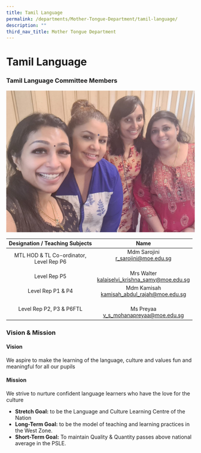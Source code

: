 ```yaml
---
title: Tamil Language
permalink: /departments/Mother-Tongue-Department/tamil-language/
description: ""
third_nav_title: Mother Tongue Department
---
```

# Tamil Language

### Tamil Language Committee Members

![](/images/Departments/Mother%20Tongue%20Department/Tamil/Tamil%20Dept%202022.jpeg)

|       Designation / Teaching Subjects       |                         Name                         |
|:-------------------------------------------:|:----------------------------------------------------:|
| MTL HOD & TL Co-ordinator, <br>Level Rep P6 | Mdm Sarojini <br>r_sarojini@moe.edu.sg<br><br>       |
|                 Level Rep P5                | Mrs Walter<br>kalaiselvi_krishna_samy@moe.edu.sg<br> |
|               Level Rep P1 & P4             |  Mdm Kamisah<br>kamisah_abdul_rajah@moe.edu.sg<br>   |
|           Level Rep P2, P3 & P6FTL          |      <br>Ms Preyaa<br>v_s_mohanapreyaa@moe.edu.sg    |


### Vision & Mission

#### Vision

We aspire to make the learning of the language, culture and values fun and meaningful for all our pupils  
  
#### Mission  
We strive to nurture confident language learners who have the love for the culture  

*   **Stretch Goal:** to be the Language and Culture Learning Centre of the Nation
*   **Long-Term Goal:** to be the model of teaching and learning practices in the West Zone.
*   **Short-Term Goal:** To maintain Quality & Quantity passes above national average in the PSLE.